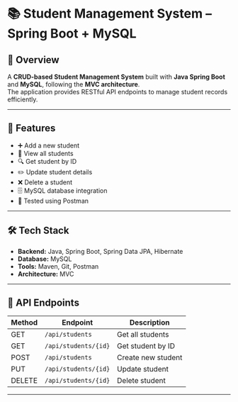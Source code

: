 # 📚 Student Management System – Spring Boot + MySQL

## 📌 Overview
A **CRUD-based Student Management System** built with **Java Spring Boot** and **MySQL**, following the **MVC architecture**.  
The application provides RESTful API endpoints to manage student records efficiently.

---

## 🚀 Features
- ➕ Add a new student
- 📄 View all students
- 🔍 Get student by ID
- ✏️ Update student details
- ❌ Delete a student
- 🗄️ MySQL database integration
- 🧪 Tested using Postman

---

## 🛠️ Tech Stack
- **Backend:** Java, Spring Boot, Spring Data JPA, Hibernate  
- **Database:** MySQL  
- **Tools:** Maven, Git, Postman  
- **Architecture:** MVC

---

## 📂 API Endpoints

| Method | Endpoint            | Description           |
|--------|---------------------|-----------------------|
| GET    | `/api/students`     | Get all students      |
| GET    | `/api/students/{id}`| Get student by ID     |
| POST   | `/api/students`     | Create new student    |
| PUT    | `/api/students/{id}`| Update student        |
| DELETE | `/api/students/{id}`| Delete student        |

---


